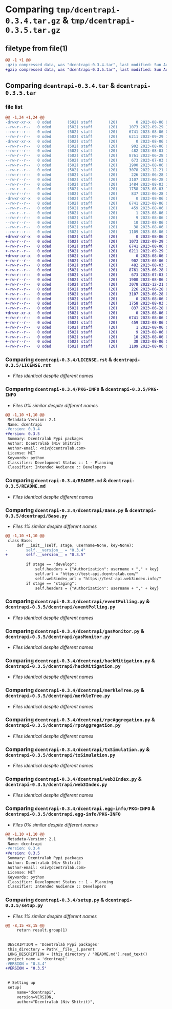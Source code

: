 # Comparing `tmp/dcentrapi-0.3.4.tar.gz` & `tmp/dcentrapi-0.3.5.tar.gz`

## filetype from file(1)

```diff
@@ -1 +1 @@
-gzip compressed data, was "dcentrapi-0.3.4.tar", last modified: Sun Aug  6 06:07:07 2023, max compression
+gzip compressed data, was "dcentrapi-0.3.5.tar", last modified: Sun Aug  6 06:12:06 2023, max compression
```

## Comparing `dcentrapi-0.3.4.tar` & `dcentrapi-0.3.5.tar`

### file list

```diff
@@ -1,24 +1,24 @@
-drwxr-xr-x   0 oded       (502) staff       (20)        0 2023-08-06 06:07:07.599927 dcentrapi-0.3.4/
--rw-r--r--   0 oded       (502) staff       (20)     1073 2022-09-29 14:45:59.000000 dcentrapi-0.3.4/LICENSE.rst
--rw-r--r--   0 oded       (502) staff       (20)     6741 2023-08-06 06:07:07.599789 dcentrapi-0.3.4/PKG-INFO
--rw-r--r--   0 oded       (502) staff       (20)     6211 2022-09-29 14:45:59.000000 dcentrapi-0.3.4/README.md
-drwxr-xr-x   0 oded       (502) staff       (20)        0 2023-08-06 06:07:07.598866 dcentrapi-0.3.4/dcentrapi/
--rw-r--r--   0 oded       (502) staff       (20)      902 2023-08-06 06:06:36.000000 dcentrapi-0.3.4/dcentrapi/Base.py
--rw-r--r--   0 oded       (502) staff       (20)      482 2023-08-03 11:37:36.000000 dcentrapi-0.3.4/dcentrapi/__init__.py
--rw-r--r--   0 oded       (502) staff       (20)     8761 2023-06-28 06:59:47.000000 dcentrapi-0.3.4/dcentrapi/eventPolling.py
--rw-r--r--   0 oded       (502) staff       (20)      673 2023-07-03 08:17:20.000000 dcentrapi-0.3.4/dcentrapi/gasMonitor.py
--rw-r--r--   0 oded       (502) staff       (20)     1900 2023-08-06 06:06:36.000000 dcentrapi-0.3.4/dcentrapi/hackMitigation.py
--rw-r--r--   0 oded       (502) staff       (20)     3078 2022-12-21 09:08:31.000000 dcentrapi-0.3.4/dcentrapi/merkleTree.py
--rw-r--r--   0 oded       (502) staff       (20)      226 2023-06-28 06:59:47.000000 dcentrapi-0.3.4/dcentrapi/requests_dappi.py
--rw-r--r--   0 oded       (502) staff       (20)     3107 2023-06-28 06:59:47.000000 dcentrapi-0.3.4/dcentrapi/rpcAggregation.py
--rw-r--r--   0 oded       (502) staff       (20)     1484 2023-08-03 12:37:42.000000 dcentrapi-0.3.4/dcentrapi/test.py
--rw-r--r--   0 oded       (502) staff       (20)     1758 2023-08-03 11:37:36.000000 dcentrapi-0.3.4/dcentrapi/txSimulation.py
--rw-r--r--   0 oded       (502) staff       (20)      837 2023-06-28 06:59:47.000000 dcentrapi-0.3.4/dcentrapi/web3Index.py
-drwxr-xr-x   0 oded       (502) staff       (20)        0 2023-08-06 06:07:07.599570 dcentrapi-0.3.4/dcentrapi.egg-info/
--rw-r--r--   0 oded       (502) staff       (20)     6741 2023-08-06 06:07:07.000000 dcentrapi-0.3.4/dcentrapi.egg-info/PKG-INFO
--rw-r--r--   0 oded       (502) staff       (20)      459 2023-08-06 06:07:07.000000 dcentrapi-0.3.4/dcentrapi.egg-info/SOURCES.txt
--rw-r--r--   0 oded       (502) staff       (20)        1 2023-08-06 06:07:07.000000 dcentrapi-0.3.4/dcentrapi.egg-info/dependency_links.txt
--rw-r--r--   0 oded       (502) staff       (20)        9 2023-08-06 06:07:07.000000 dcentrapi-0.3.4/dcentrapi.egg-info/requires.txt
--rw-r--r--   0 oded       (502) staff       (20)       10 2023-08-06 06:07:07.000000 dcentrapi-0.3.4/dcentrapi.egg-info/top_level.txt
--rw-r--r--   0 oded       (502) staff       (20)       38 2023-08-06 06:07:07.599973 dcentrapi-0.3.4/setup.cfg
--rw-r--r--   0 oded       (502) staff       (20)     1109 2023-08-06 06:06:36.000000 dcentrapi-0.3.4/setup.py
+drwxr-xr-x   0 oded       (502) staff       (20)        0 2023-08-06 06:12:06.817701 dcentrapi-0.3.5/
+-rw-r--r--   0 oded       (502) staff       (20)     1073 2022-09-29 14:45:59.000000 dcentrapi-0.3.5/LICENSE.rst
+-rw-r--r--   0 oded       (502) staff       (20)     6741 2023-08-06 06:12:06.817573 dcentrapi-0.3.5/PKG-INFO
+-rw-r--r--   0 oded       (502) staff       (20)     6211 2022-09-29 14:45:59.000000 dcentrapi-0.3.5/README.md
+drwxr-xr-x   0 oded       (502) staff       (20)        0 2023-08-06 06:12:06.816708 dcentrapi-0.3.5/dcentrapi/
+-rw-r--r--   0 oded       (502) staff       (20)      902 2023-08-06 06:11:59.000000 dcentrapi-0.3.5/dcentrapi/Base.py
+-rw-r--r--   0 oded       (502) staff       (20)      482 2023-08-03 11:37:36.000000 dcentrapi-0.3.5/dcentrapi/__init__.py
+-rw-r--r--   0 oded       (502) staff       (20)     8761 2023-06-28 06:59:47.000000 dcentrapi-0.3.5/dcentrapi/eventPolling.py
+-rw-r--r--   0 oded       (502) staff       (20)      673 2023-07-03 08:17:20.000000 dcentrapi-0.3.5/dcentrapi/gasMonitor.py
+-rw-r--r--   0 oded       (502) staff       (20)     1900 2023-08-06 06:06:36.000000 dcentrapi-0.3.5/dcentrapi/hackMitigation.py
+-rw-r--r--   0 oded       (502) staff       (20)     3078 2022-12-21 09:08:31.000000 dcentrapi-0.3.5/dcentrapi/merkleTree.py
+-rw-r--r--   0 oded       (502) staff       (20)      226 2023-06-28 06:59:47.000000 dcentrapi-0.3.5/dcentrapi/requests_dappi.py
+-rw-r--r--   0 oded       (502) staff       (20)     3107 2023-06-28 06:59:47.000000 dcentrapi-0.3.5/dcentrapi/rpcAggregation.py
+-rw-r--r--   0 oded       (502) staff       (20)        0 2023-08-06 06:11:59.000000 dcentrapi-0.3.5/dcentrapi/test.py
+-rw-r--r--   0 oded       (502) staff       (20)     1758 2023-08-03 11:37:36.000000 dcentrapi-0.3.5/dcentrapi/txSimulation.py
+-rw-r--r--   0 oded       (502) staff       (20)      837 2023-06-28 06:59:47.000000 dcentrapi-0.3.5/dcentrapi/web3Index.py
+drwxr-xr-x   0 oded       (502) staff       (20)        0 2023-08-06 06:12:06.817384 dcentrapi-0.3.5/dcentrapi.egg-info/
+-rw-r--r--   0 oded       (502) staff       (20)     6741 2023-08-06 06:12:06.000000 dcentrapi-0.3.5/dcentrapi.egg-info/PKG-INFO
+-rw-r--r--   0 oded       (502) staff       (20)      459 2023-08-06 06:12:06.000000 dcentrapi-0.3.5/dcentrapi.egg-info/SOURCES.txt
+-rw-r--r--   0 oded       (502) staff       (20)        1 2023-08-06 06:12:06.000000 dcentrapi-0.3.5/dcentrapi.egg-info/dependency_links.txt
+-rw-r--r--   0 oded       (502) staff       (20)        9 2023-08-06 06:12:06.000000 dcentrapi-0.3.5/dcentrapi.egg-info/requires.txt
+-rw-r--r--   0 oded       (502) staff       (20)       10 2023-08-06 06:12:06.000000 dcentrapi-0.3.5/dcentrapi.egg-info/top_level.txt
+-rw-r--r--   0 oded       (502) staff       (20)       38 2023-08-06 06:12:06.817737 dcentrapi-0.3.5/setup.cfg
+-rw-r--r--   0 oded       (502) staff       (20)     1109 2023-08-06 06:11:59.000000 dcentrapi-0.3.5/setup.py
```

### Comparing `dcentrapi-0.3.4/LICENSE.rst` & `dcentrapi-0.3.5/LICENSE.rst`

 * *Files identical despite different names*

### Comparing `dcentrapi-0.3.4/PKG-INFO` & `dcentrapi-0.3.5/PKG-INFO`

 * *Files 0% similar despite different names*

```diff
@@ -1,10 +1,10 @@
 Metadata-Version: 2.1
 Name: dcentrapi
-Version: 0.3.4
+Version: 0.3.5
 Summary: Dcentralab Pypi packages
 Author: Dcentralab (Niv Shitrit)
 Author-email: <niv@dcentralab.com>
 License: MIT
 Keywords: python
 Classifier: Development Status :: 1 - Planning
 Classifier: Intended Audience :: Developers
```

### Comparing `dcentrapi-0.3.4/README.md` & `dcentrapi-0.3.5/README.md`

 * *Files identical despite different names*

### Comparing `dcentrapi-0.3.4/dcentrapi/Base.py` & `dcentrapi-0.3.5/dcentrapi/Base.py`

 * *Files 1% similar despite different names*

```diff
@@ -1,10 +1,10 @@
 class Base:
     def __init__(self, stage, username=None, key=None):
-        self.__version__ = "0.3.4"
+        self.__version__ = "0.3.5"
 
         if stage == "develop":
             self.headers = {"Authorization": username + "," + key}
             self.url = "https://test-api.dcentralab.com/"
             self.web3index_url = "https://test-api.web3index.info/"
         if stage == "staging":
             self.headers = {"Authorization": username + "," + key}
```

### Comparing `dcentrapi-0.3.4/dcentrapi/eventPolling.py` & `dcentrapi-0.3.5/dcentrapi/eventPolling.py`

 * *Files identical despite different names*

### Comparing `dcentrapi-0.3.4/dcentrapi/gasMonitor.py` & `dcentrapi-0.3.5/dcentrapi/gasMonitor.py`

 * *Files identical despite different names*

### Comparing `dcentrapi-0.3.4/dcentrapi/hackMitigation.py` & `dcentrapi-0.3.5/dcentrapi/hackMitigation.py`

 * *Files identical despite different names*

### Comparing `dcentrapi-0.3.4/dcentrapi/merkleTree.py` & `dcentrapi-0.3.5/dcentrapi/merkleTree.py`

 * *Files identical despite different names*

### Comparing `dcentrapi-0.3.4/dcentrapi/rpcAggregation.py` & `dcentrapi-0.3.5/dcentrapi/rpcAggregation.py`

 * *Files identical despite different names*

### Comparing `dcentrapi-0.3.4/dcentrapi/txSimulation.py` & `dcentrapi-0.3.5/dcentrapi/txSimulation.py`

 * *Files identical despite different names*

### Comparing `dcentrapi-0.3.4/dcentrapi/web3Index.py` & `dcentrapi-0.3.5/dcentrapi/web3Index.py`

 * *Files identical despite different names*

### Comparing `dcentrapi-0.3.4/dcentrapi.egg-info/PKG-INFO` & `dcentrapi-0.3.5/dcentrapi.egg-info/PKG-INFO`

 * *Files 0% similar despite different names*

```diff
@@ -1,10 +1,10 @@
 Metadata-Version: 2.1
 Name: dcentrapi
-Version: 0.3.4
+Version: 0.3.5
 Summary: Dcentralab Pypi packages
 Author: Dcentralab (Niv Shitrit)
 Author-email: <niv@dcentralab.com>
 License: MIT
 Keywords: python
 Classifier: Development Status :: 1 - Planning
 Classifier: Intended Audience :: Developers
```

### Comparing `dcentrapi-0.3.4/setup.py` & `dcentrapi-0.3.5/setup.py`

 * *Files 1% similar despite different names*

```diff
@@ -8,15 +8,15 @@
     return result.group(1)
 
 
 DESCRIPTION = 'Dcentralab Pypi packages'
 this_directory = Path(__file__).parent
 LONG_DESCRIPTION = (this_directory / "README.md").read_text()
 project_name = 'dcentrapi'
-VERSION = "0.3.4"
+VERSION = "0.3.5"
 
 
 # Setting up
 setup(
     name="dcentrapi",
     version=VERSION,
     author="Dcentralab (Niv Shitrit)",
```

